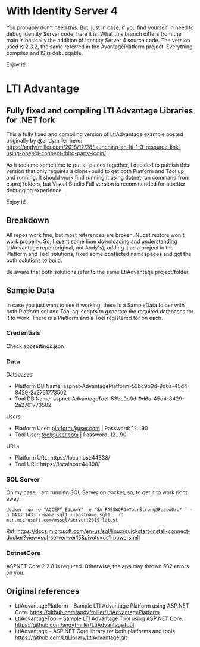 # With Identity Server 4
You probably don't need this. But, just in case, if you find yourself in need to debug Identity Server code, here it is.
What this branch differs from the main is basically the addition of Identity Server 4 source code. The version used is 2.3.2, the same referred in the AvantagePlatform project. Everything compiles and IS is debuggable.

Enjoy it!

# LTI Advantage
## Fully fixed and compiling LTI Advantage Libraries for .NET fork

This a fully fixed and compiling version of LtiAdvantage example posted originally by @andymiller here: https://andyfmiller.com/2018/12/28/launching-an-lti-1-3-resource-link-using-openid-connect-third-party-login/.

As it took me some time to put all pieces together, I decided to publish this version that only requires a clone+build to get both Platform and Tool up and running. It should work find running it using dotnet run command from csproj folders, but Visual Studio Full version is recommended for a better debugging experience.

Enjoy it!

## Breakdown
All repos work fine, but most references are broken. Nuget restore won't work properly. So, I spent some time downloading and understanding LtiAdvantage repo (original, not Andy's), adding it as a project in the Platform and Tool solutions, fixed some conflicted namespaces and got the both solutions to build.

Be aware that both solutions refer to the same LtiAdvantage project/folder.

## Sample Data
In case you just want to see it working, there is a SampleData folder with both Platform.sql and Tool.sql scripts to generate the required databases for it to work. There is a Platform and a Tool registered for on each.

### Credentials
Check appsettings.json

### Data
Databases
- Platform DB Name: aspnet-AdvantagePlatform-53bc9b9d-9d6a-45d4-8429-2a2761773502
- Tool DB Name: aspnet-AdvantageTool-53bc9b9d-9d6a-45d4-8429-2a2761773502

Users
- Platform User: platform@user.com | Password: 12...90
- Tool User: tool@user.com | Password: 12...90

URLs
- Platform URL: https://localhost:44338/
- Tool URL: https://localhost:44308/

### SQL Server
On my case, I am running SQL Server on docker, so, to get it to work right away:

```docker run -e "ACCEPT_EULA=Y" -e "SA_PASSWORD=YourStrong@Passw0rd" `
   -p 1433:1433 --name sql1 --hostname sql1 `
   -d mcr.microsoft.com/mssql/server:2019-latest```

Ref: https://docs.microsoft.com/en-us/sql/linux/quickstart-install-connect-docker?view=sql-server-ver15&pivots=cs1-powershell

### DotnetCore
ASPNET Core 2.2.8 is required. Otherwise, the app may thrown 502 errors on you.


## Original references
- LtiAdvantagePlatform – Sample LTI Advantage Platform using ASP.NET Core. https://github.com/andyfmiller/LtiAdvantagePlatform
- LtiAdvantageTool – Sample LTI Advantage Tool using ASP.NET Core. https://github.com/andyfmiller/LtiAdvantageTool
- LtiAdvantage – ASP.NET Core library for both platforms and tools. https://github.com/LtiLibrary/LtiAdvantage.git
